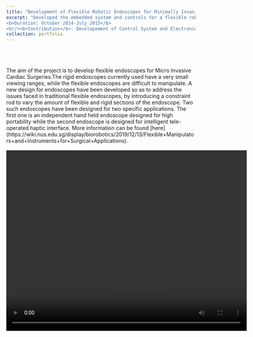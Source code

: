 ```yaml
---
title: "Development of Flexible Robotic Endoscopes for Minimally Invasive Cardiac Surgery"
excerpt: "Developed the embedded system and controls for a flexible robotic endoscope to be used in cardiac surgery <br/>
<b>Duration: October 2014-July 2015</b>
<br/><b>Contribution</b>: Developement of Control System and Electronics for Robotic and Hand-held Endoscope"
collection: portfolio
---
```

<br>
<br>
<br>
The aim of the project is to develop flexible endoscopes for Micro Invasive Cardiac Surgeries.The rigid endoscopes currently used have a very small viewing ranges, while the flexible endoscopes are difficult to manipulate. A new design for endoscopes have been developed so as to address the issues faced in traditional flexible endoscopes, by introducing a constraint rod to vary the amount of flexible and rigid sections of the endoscope.
Two such endoscopes have been designed for two specific applications. The first one is an independent hand held endoscope designed for high  portability while the second endoscope is designed for intelligent tele-operated haptic interface. More information can be found [here](https://wiki.nus.edu.sg/display/biorobotics/2019/12/13/Flexible+Manipulators+and+Instruments+for+Surgical+Applications).
<br>
<br>

<div style="text-align:center;">
<video width="640" height="480" controls>
  <source src="/images/ctsm.mp4" type="video/mp4">
  </div>

